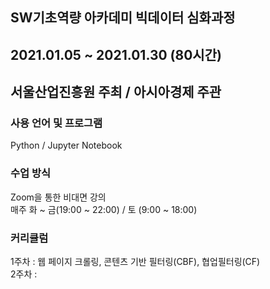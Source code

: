 ## SW기초역량 아카데미 빅데이터 심화과정
## 2021.01.05 ~ 2021.01.30 (80시간)
## 서울산업진흥원 주최 / 아시아경제 주관

### 사용 언어 및 프로그램
Python / Jupyter Notebook

### 수업 방식
Zoom을 통한 비대면 강의<br>
매주 화 ~ 금(19:00 ~ 22:00) / 토 (9:00 ~ 18:00)

### 커리큘럼
1주차 : 웹 페이지 크롤링, 콘텐츠 기반 필터링(CBF), 협업필터링(CF)<br>
2주차 : 
